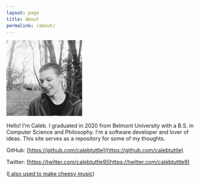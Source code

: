 ```yaml
---
layout: page
title: About
permalink: /about/
---
```


<img src="/Headshot.jpg" alt="picture" width="200"/>

Hello! I'm Caleb. I graduated in 2020 from Belmont University with a B.S. in Computer Science and Philosophy. I'm a software developer and lover of ideas. This site serves as a repository for some of my thoughts. 

GitHub: [https://github.com/calebtuttle](https://github.com/calebtuttle)

Twitter: [https://twitter.com/calebtuttle9](https://twitter.com/calebtuttle9)

([I also used to make cheesy music](https://soundcloud.com/introic))
